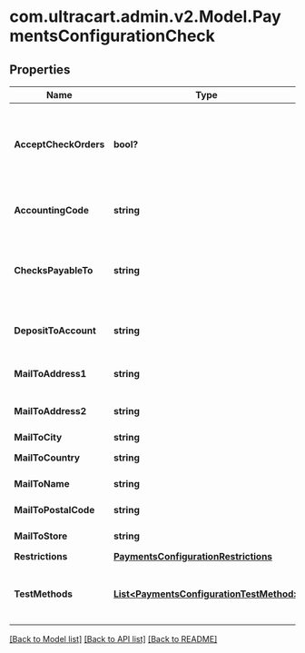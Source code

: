 # com.ultracart.admin.v2.Model.PaymentsConfigurationCheck
## Properties

Name | Type | Description | Notes
------------ | ------------- | ------------- | -------------
**AcceptCheckOrders** | **bool?** | Master flag indicating this merchant accepts paper checks | [optional] 
**AccountingCode** | **string** | Optional Quickbooks accounting code | [optional] 
**ChecksPayableTo** | **string** | This is who the customer makes the check out to | [optional] 
**DepositToAccount** | **string** | Optional Quickbooks deposit to account | [optional] 
**MailToAddress1** | **string** | MailTo address line 1 | [optional] 
**MailToAddress2** | **string** | MailTo address line 2 | [optional] 
**MailToCity** | **string** | MailTo city | [optional] 
**MailToCountry** | **string** | MailTo country | [optional] 
**MailToName** | **string** | MailTo name | [optional] 
**MailToPostalCode** | **string** | MailTo postal code | [optional] 
**MailToStore** | **string** | MailTo store | [optional] 
**Restrictions** | [**PaymentsConfigurationRestrictions**](PaymentsConfigurationRestrictions.md) |  | [optional] 
**TestMethods** | [**List&lt;PaymentsConfigurationTestMethod&gt;**](PaymentsConfigurationTestMethod.md) | Test methods for this payment method | [optional] 


[[Back to Model list]](../README.md#documentation-for-models) [[Back to API list]](../README.md#documentation-for-api-endpoints) [[Back to README]](../README.md)

